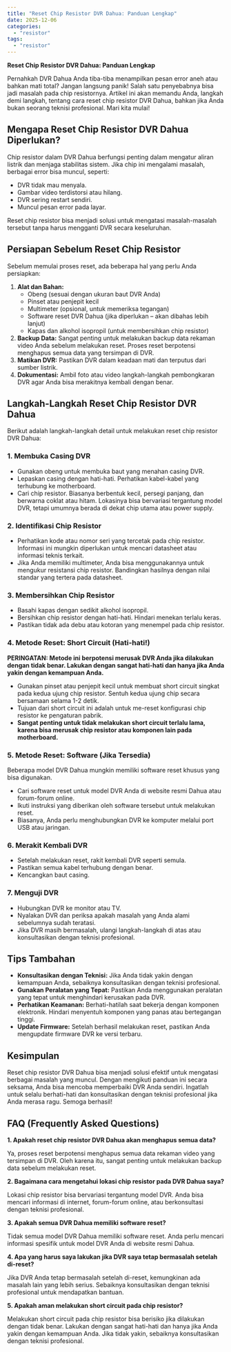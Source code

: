 ```yaml
---
title: "Reset Chip Resistor DVR Dahua: Panduan Lengkap"
date: 2025-12-06
categories: 
  - "resistor"
tags: 
  - "resistor"
---
```


**Reset Chip Resistor DVR Dahua: Panduan Lengkap**

Pernahkah DVR Dahua Anda tiba-tiba menampilkan pesan error aneh atau bahkan mati total? Jangan langsung panik! Salah satu penyebabnya bisa jadi masalah pada chip resistornya. Artikel ini akan memandu Anda, langkah demi langkah, tentang cara reset chip resistor DVR Dahua, bahkan jika Anda bukan seorang teknisi profesional. Mari kita mulai!

## Mengapa Reset Chip Resistor DVR Dahua Diperlukan?

Chip resistor dalam DVR Dahua berfungsi penting dalam mengatur aliran listrik dan menjaga stabilitas sistem. Jika chip ini mengalami masalah, berbagai error bisa muncul, seperti:

- DVR tidak mau menyala.
- Gambar video terdistorsi atau hilang.
- DVR sering restart sendiri.
- Muncul pesan error pada layar.

Reset chip resistor bisa menjadi solusi untuk mengatasi masalah-masalah tersebut tanpa harus mengganti DVR secara keseluruhan.

## Persiapan Sebelum Reset Chip Resistor

Sebelum memulai proses reset, ada beberapa hal yang perlu Anda persiapkan:

1. **Alat dan Bahan:**
    - Obeng (sesuai dengan ukuran baut DVR Anda)
    - Pinset atau penjepit kecil
    - Multimeter (opsional, untuk memeriksa tegangan)
    - Software reset DVR Dahua (jika diperlukan – akan dibahas lebih lanjut)
    - Kapas dan alkohol isopropil (untuk membersihkan chip resistor)
2. **Backup Data:** Sangat penting untuk melakukan backup data rekaman video Anda sebelum melakukan reset. Proses reset berpotensi menghapus semua data yang tersimpan di DVR.
3. **Matikan DVR:** Pastikan DVR dalam keadaan mati dan terputus dari sumber listrik.
4. **Dokumentasi:** Ambil foto atau video langkah-langkah pembongkaran DVR agar Anda bisa merakitnya kembali dengan benar.

## Langkah-Langkah Reset Chip Resistor DVR Dahua

Berikut adalah langkah-langkah detail untuk melakukan reset chip resistor DVR Dahua:

### 1\. Membuka Casing DVR

- Gunakan obeng untuk membuka baut yang menahan casing DVR.
- Lepaskan casing dengan hati-hati. Perhatikan kabel-kabel yang terhubung ke motherboard.
- Cari chip resistor. Biasanya berbentuk kecil, persegi panjang, dan berwarna coklat atau hitam. Lokasinya bisa bervariasi tergantung model DVR, tetapi umumnya berada di dekat chip utama atau power supply.

### 2\. Identifikasi Chip Resistor

- Perhatikan kode atau nomor seri yang tercetak pada chip resistor. Informasi ini mungkin diperlukan untuk mencari datasheet atau informasi teknis terkait.
- Jika Anda memiliki multimeter, Anda bisa menggunakannya untuk mengukur resistansi chip resistor. Bandingkan hasilnya dengan nilai standar yang tertera pada datasheet.

### 3\. Membersihkan Chip Resistor

- Basahi kapas dengan sedikit alkohol isopropil.
- Bersihkan chip resistor dengan hati-hati. Hindari menekan terlalu keras.
- Pastikan tidak ada debu atau kotoran yang menempel pada chip resistor.

### 4\. Metode Reset: Short Circuit (Hati-hati!)

**PERINGATAN: Metode ini berpotensi merusak DVR Anda jika dilakukan dengan tidak benar. Lakukan dengan sangat hati-hati dan hanya jika Anda yakin dengan kemampuan Anda.**

- Gunakan pinset atau penjepit kecil untuk membuat short circuit singkat pada kedua ujung chip resistor. Sentuh kedua ujung chip secara bersamaan selama 1-2 detik.
- Tujuan dari short circuit ini adalah untuk me-reset konfigurasi chip resistor ke pengaturan pabrik.
- **Sangat penting untuk tidak melakukan short circuit terlalu lama, karena bisa merusak chip resistor atau komponen lain pada motherboard.**

### 5\. Metode Reset: Software (Jika Tersedia)

Beberapa model DVR Dahua mungkin memiliki software reset khusus yang bisa digunakan.

- Cari software reset untuk model DVR Anda di website resmi Dahua atau forum-forum online.
- Ikuti instruksi yang diberikan oleh software tersebut untuk melakukan reset.
- Biasanya, Anda perlu menghubungkan DVR ke komputer melalui port USB atau jaringan.

### 6\. Merakit Kembali DVR

- Setelah melakukan reset, rakit kembali DVR seperti semula.
- Pastikan semua kabel terhubung dengan benar.
- Kencangkan baut casing.

### 7\. Menguji DVR

- Hubungkan DVR ke monitor atau TV.
- Nyalakan DVR dan periksa apakah masalah yang Anda alami sebelumnya sudah teratasi.
- Jika DVR masih bermasalah, ulangi langkah-langkah di atas atau konsultasikan dengan teknisi profesional.

## Tips Tambahan

- **Konsultasikan dengan Teknisi:** Jika Anda tidak yakin dengan kemampuan Anda, sebaiknya konsultasikan dengan teknisi profesional.
- **Gunakan Peralatan yang Tepat:** Pastikan Anda menggunakan peralatan yang tepat untuk menghindari kerusakan pada DVR.
- **Perhatikan Keamanan:** Berhati-hatilah saat bekerja dengan komponen elektronik. Hindari menyentuh komponen yang panas atau bertegangan tinggi.
- **Update Firmware:** Setelah berhasil melakukan reset, pastikan Anda mengupdate firmware DVR ke versi terbaru.

## Kesimpulan

Reset chip resistor DVR Dahua bisa menjadi solusi efektif untuk mengatasi berbagai masalah yang muncul. Dengan mengikuti panduan ini secara seksama, Anda bisa mencoba memperbaiki DVR Anda sendiri. Ingatlah untuk selalu berhati-hati dan konsultasikan dengan teknisi profesional jika Anda merasa ragu. Semoga berhasil!

## FAQ (Frequently Asked Questions)

**1\. Apakah reset chip resistor DVR Dahua akan menghapus semua data?**

Ya, proses reset berpotensi menghapus semua data rekaman video yang tersimpan di DVR. Oleh karena itu, sangat penting untuk melakukan backup data sebelum melakukan reset.

**2\. Bagaimana cara mengetahui lokasi chip resistor pada DVR Dahua saya?**

Lokasi chip resistor bisa bervariasi tergantung model DVR. Anda bisa mencari informasi di internet, forum-forum online, atau berkonsultasi dengan teknisi profesional.

**3\. Apakah semua DVR Dahua memiliki software reset?**

Tidak semua model DVR Dahua memiliki software reset. Anda perlu mencari informasi spesifik untuk model DVR Anda di website resmi Dahua.

**4\. Apa yang harus saya lakukan jika DVR saya tetap bermasalah setelah di-reset?**

Jika DVR Anda tetap bermasalah setelah di-reset, kemungkinan ada masalah lain yang lebih serius. Sebaiknya konsultasikan dengan teknisi profesional untuk mendapatkan bantuan.

**5\. Apakah aman melakukan short circuit pada chip resistor?**

Melakukan short circuit pada chip resistor bisa berisiko jika dilakukan dengan tidak benar. Lakukan dengan sangat hati-hati dan hanya jika Anda yakin dengan kemampuan Anda. Jika tidak yakin, sebaiknya konsultasikan dengan teknisi profesional.
